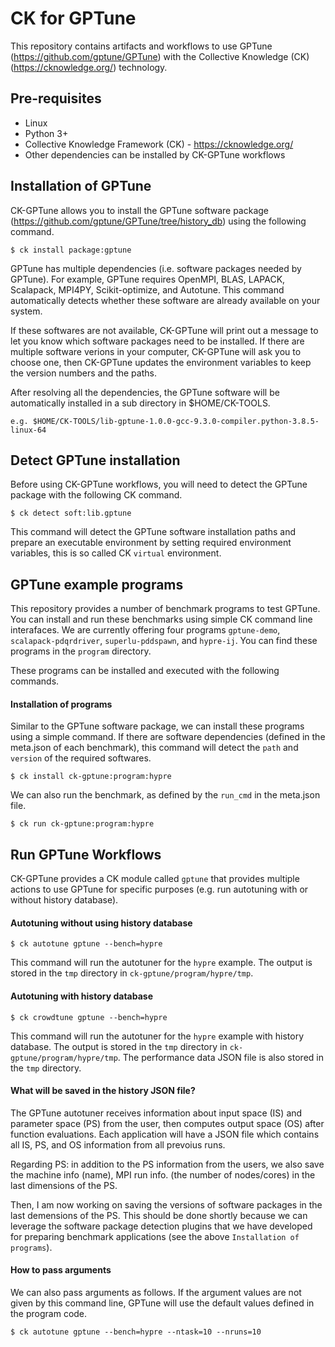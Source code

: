 # CK for GPTune

This repository contains artifacts and workflows to use GPTune
(https://github.com/gptune/GPTune) with the Collective Knowledge (CK)
(https://cknowledge.org/) technology.

## Pre-requisites

- Linux
- Python 3+
- Collective Knowledge Framework (CK) - https://cknowledge.org/
- Other dependencies can be installed by CK-GPTune workflows

## Installation of GPTune

CK-GPTune allows you to install the GPTune software package
(https://github.com/gptune/GPTune/tree/history_db) using the following command.

```
$ ck install package:gptune
```

GPTune has multiple dependencies (i.e. software packages needed by GPTune).
For example, GPTune requires OpenMPI, BLAS, LAPACK, Scalapack, MPI4PY,
Scikit-optimize, and Autotune. This command automatically detects
whether these software are already available on your system.

If these softwares are not available, CK-GPTune will print out a message to
let you know which software packages need to be installed. If there are multiple
software verions in your computer, CK-GPTune will ask you to choose one,
then CK-GPTune updates the environment variables to keep the version numbers
and the paths.

After resolving all the dependencies, the GPTune software will be automatically
installed in a sub directory in $HOME/CK-TOOLS.

```
e.g. $HOME/CK-TOOLS/lib-gptune-1.0.0-gcc-9.3.0-compiler.python-3.8.5-linux-64
```

## Detect GPTune installation

Before using CK-GPTune workflows, you will need to detect the GPTune package
with the following CK command.

```
$ ck detect soft:lib.gptune
```

This command will detect the GPTune software installation paths and prepare
an executable environment by setting required environment variables, this is so
called CK `virtual` environment.

## GPTune example programs

This repository provides a number of benchmark programs to test GPTune.
You can install and run these benchmarks using simple CK command line interafaces.
We are currently offering four programs `gptune-demo`, `scalapack-pdqrdriver`,
`superlu-pddspawn`, and `hypre-ij`. You can find these programs in the `program` directory.

These programs can be installed and executed with the following commands.

#### Installation of programs

Similar to the GPTune software package, we can install these programs using
a simple command. If there are software dependencies (defined in the meta.json
of each benchmark), this command will detect the `path` and `version` of the
required softwares.

```
$ ck install ck-gptune:program:hypre
```

We can also run the benchmark, as defined by the `run_cmd` in the meta.json file.

```
$ ck run ck-gptune:program:hypre
```

## Run GPTune Workflows

CK-GPTune provides a CK module called `gptune` that provides multiple actions
to use GPTune for specific purposes (e.g. run autotuning with or without history database).

#### Autotuning without using history database

```
$ ck autotune gptune --bench=hypre
```

This command will run the autotuner for the `hypre` example. The output is stored
in the `tmp` directory in `ck-gptune/program/hypre/tmp`.

#### Autotuning with history database

```
$ ck crowdtune gptune --bench=hypre
```

This command will run the autotuner for the `hypre` example with history database.
The output is stored in the `tmp` directory in `ck-gptune/program/hypre/tmp`.
The performance data JSON file is also stored in the `tmp` directory.

#### What will be saved in the history JSON file?

The GPTune autotuner receives information about input space (IS) and
parameter space (PS) from the user, then computes output space (OS) after function evaluations.
Each application will have a JSON file which contains all IS, PS, and OS information
from all prevoius runs.

Regarding PS: in addition to the PS information from the users,
we also save the machine info (name), MPI run info. (the number of nodes/cores) in the
last dimensions of the PS.

Then, I am now working on saving the versions of software packages in the last demensions of the PS.
This should be done shortly because we can leverage the software package detection plugins that we
have developed for preparing benchmark applications (see the above `Installation of programs`).


#### How to pass arguments

We can also pass arguments as follows. If the argument values are not given by this
command line, GPTune will use the default values defined in the program code.

```
$ ck autotune gptune --bench=hypre --ntask=10 --nruns=10
```


